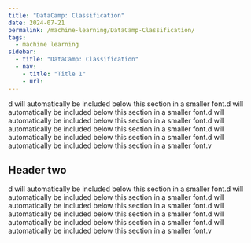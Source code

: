 ```yaml
---
title: "DataCamp: Classification"
date: 2024-07-21
permalink: /machine-learning/DataCamp-Classification/
tags:
  - machine learning
sidebar:
  - title: "DataCamp: Classification"
  - nav:
    - title: "Title 1"
    - url: 
---
```


d will automatically be included below this section in a smaller font.d will automatically be included below this section in a smaller font.d will automatically be included below this section in a smaller font.d will automatically be included below this section in a smaller font.d will automatically be included below this section in a smaller font.d will automatically be included below this section in a smaller font.v

## Header two

d will automatically be included below this section in a smaller font.d will automatically be included below this section in a smaller font.d will automatically be included below this section in a smaller font.d will automatically be included below this section in a smaller font.d will automatically be included below this section in a smaller font.d will automatically be included below this section in a smaller font.v